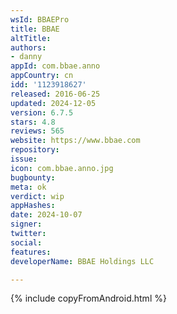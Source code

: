 ```yaml
---
wsId: BBAEPro
title: BBAE
altTitle: 
authors:
- danny
appId: com.bbae.anno
appCountry: cn
idd: '1123918627'
released: 2016-06-25
updated: 2024-12-05
version: 6.7.5
stars: 4.8
reviews: 565
website: https://www.bbae.com
repository: 
issue: 
icon: com.bbae.anno.jpg
bugbounty: 
meta: ok
verdict: wip
appHashes: 
date: 2024-10-07
signer: 
twitter: 
social: 
features: 
developerName: BBAE Holdings LLC

---
```


{% include copyFromAndroid.html %}

